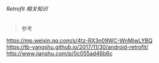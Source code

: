 ###### Retrofit 相关知识

> 参考

https://mp.weixin.qq.com/s/4tz-RX3n09WC-WnMiwLYBQ  
https://tb-yangshu.github.io/2017/11/30/android-retrofit/  
http://www.jianshu.com/p/0c055ad46b6c  

